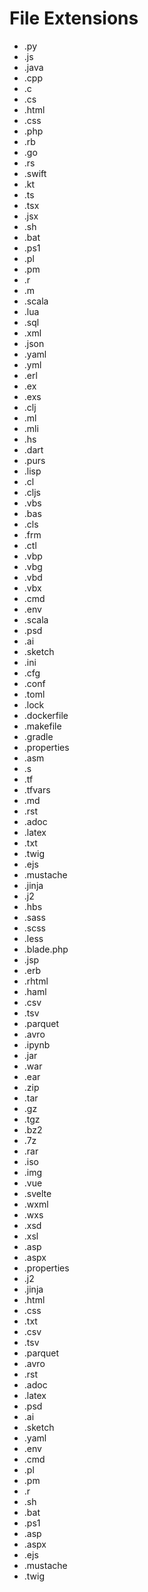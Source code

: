 # File Extensions

- .py
- .js
- .java
- .cpp
- .c
- .cs
- .html
- .css
- .php
- .rb
- .go
- .rs
- .swift
- .kt
- .ts
- .tsx
- .jsx
- .sh
- .bat
- .ps1
- .pl
- .pm
- .r
- .m
- .scala
- .lua
- .sql
- .xml
- .json
- .yaml
- .yml
- .erl
- .ex
- .exs
- .clj
- .ml
- .mli
- .hs
- .dart
- .purs
- .lisp
- .cl
- .cljs
- .vbs
- .bas
- .cls
- .frm
- .ctl
- .vbp
- .vbg
- .vbd
- .vbx
- .cmd
- .env
- .scala
- .psd
- .ai
- .sketch
- .ini
- .cfg
- .conf
- .toml
- .lock
- .dockerfile
- .makefile
- .gradle
- .properties
- .asm
- .s
- .tf
- .tfvars
- .md
- .rst
- .adoc
- .latex
- .txt
- .twig
- .ejs
- .mustache
- .jinja
- .j2
- .hbs
- .sass
- .scss
- .less
- .blade.php
- .jsp
- .erb
- .rhtml
- .haml
- .csv
- .tsv
- .parquet
- .avro
- .ipynb
- .jar
- .war
- .ear
- .zip
- .tar
- .gz
- .tgz
- .bz2
- .7z
- .rar
- .iso
- .img
- .vue
- .svelte
- .wxml
- .wxs
- .xsd
- .xsl
- .asp
- .aspx
- .properties
- .j2
- .jinja
- .html
- .css
- .txt
- .csv
- .tsv
- .parquet
- .avro
- .rst
- .adoc
- .latex
- .psd
- .ai
- .sketch
- .yaml
- .env
- .cmd
- .pl
- .pm
- .r
- .sh
- .bat
- .ps1
- .asp
- .aspx
- .ejs
- .mustache
- .twig